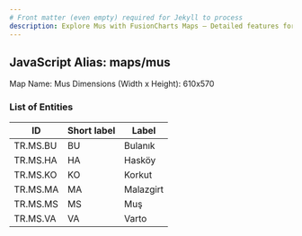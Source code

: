 ```yaml
---
# Front matter (even empty) required for Jekyll to process
description: Explore Mus with FusionCharts Maps – Detailed features for seamless integration. Try now & enhance your data visualization today! 
---
```


## JavaScript Alias: maps/mus

Map Name: Mus
Dimensions (Width x Height): 610x570





### List of Entities

ID | Short label | Label
---|---|---|
TR.MS.BU | BU | Bulanık
TR.MS.HA | HA | Hasköy
TR.MS.KO | KO | Korkut
TR.MS.MA | MA | Malazgirt		
TR.MS.MS | MS | Muş
TR.MS.VA | VA | Varto